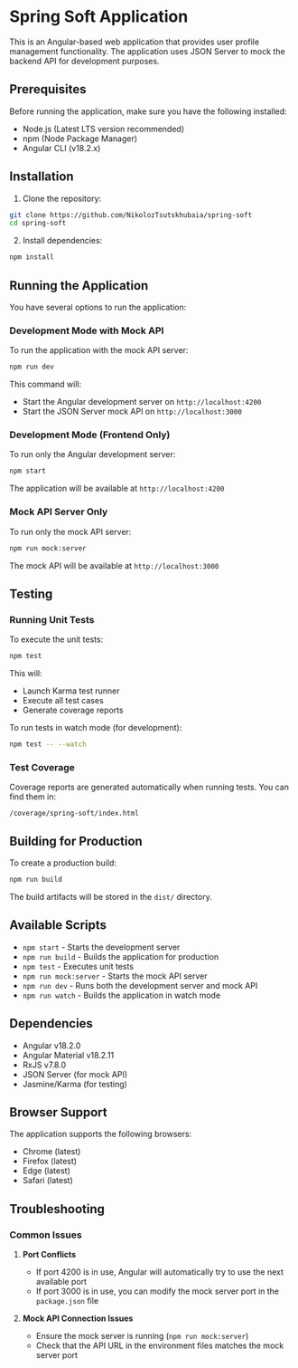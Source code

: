 # Spring Soft Application

This is an Angular-based web application that provides user profile management functionality. The application uses JSON Server to mock the backend API for development purposes.

## Prerequisites

Before running the application, make sure you have the following installed:
- Node.js (Latest LTS version recommended)
- npm (Node Package Manager)
- Angular CLI (v18.2.x)

## Installation

1. Clone the repository:
```bash
git clone https://github.com/NikolozTsutskhubaia/spring-soft
cd spring-soft
```

2. Install dependencies:
```bash
npm install
```

## Running the Application

You have several options to run the application:

### Development Mode with Mock API

To run the application with the mock API server:

```bash
npm run dev
```

This command will:
- Start the Angular development server on `http://localhost:4200`
- Start the JSON Server mock API on `http://localhost:3000`

### Development Mode (Frontend Only)

To run only the Angular development server:

```bash
npm start
```

The application will be available at `http://localhost:4200`

### Mock API Server Only

To run only the mock API server:

```bash
npm run mock:server
```

The mock API will be available at `http://localhost:3000`

## Testing

### Running Unit Tests

To execute the unit tests:

```bash
npm test
```

This will:
- Launch Karma test runner
- Execute all test cases
- Generate coverage reports

To run tests in watch mode (for development):

```bash
npm test -- --watch
```

### Test Coverage

Coverage reports are generated automatically when running tests. You can find them in:
```
/coverage/spring-soft/index.html
```

## Building for Production

To create a production build:

```bash
npm run build
```

The build artifacts will be stored in the `dist/` directory.

## Available Scripts

- `npm start` - Starts the development server
- `npm run build` - Builds the application for production
- `npm test` - Executes unit tests
- `npm run mock:server` - Starts the mock API server
- `npm run dev` - Runs both the development server and mock API
- `npm run watch` - Builds the application in watch mode

## Dependencies

- Angular v18.2.0
- Angular Material v18.2.11
- RxJS v7.8.0
- JSON Server (for mock API)
- Jasmine/Karma (for testing)

## Browser Support

The application supports the following browsers:
- Chrome (latest)
- Firefox (latest)
- Edge (latest)
- Safari (latest)

## Troubleshooting

### Common Issues

1. **Port Conflicts**
   - If port 4200 is in use, Angular will automatically try to use the next available port
   - If port 3000 is in use, you can modify the mock server port in the `package.json` file

2. **Mock API Connection Issues**
   - Ensure the mock server is running (`npm run mock:server`)
   - Check that the API URL in the environment files matches the mock server port

